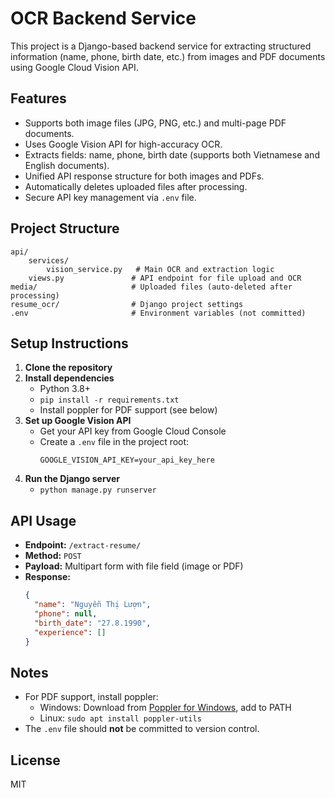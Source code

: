 # OCR Backend Service

This project is a Django-based backend service for extracting structured information (name, phone, birth date, etc.) from images and PDF documents using Google Cloud Vision API.

## Features
- Supports both image files (JPG, PNG, etc.) and multi-page PDF documents.
- Uses Google Vision API for high-accuracy OCR.
- Extracts fields: name, phone, birth date (supports both Vietnamese and English documents).
- Unified API response structure for both images and PDFs.
- Automatically deletes uploaded files after processing.
- Secure API key management via `.env` file.

## Project Structure
```
api/
    services/
        vision_service.py   # Main OCR and extraction logic
    views.py               # API endpoint for file upload and OCR
media/                     # Uploaded files (auto-deleted after processing)
resume_ocr/                # Django project settings
.env                       # Environment variables (not committed)
```

## Setup Instructions
1. **Clone the repository**
2. **Install dependencies**
   - Python 3.8+
   - `pip install -r requirements.txt`
   - Install poppler for PDF support (see below)
3. **Set up Google Vision API**
   - Get your API key from Google Cloud Console
   - Create a `.env` file in the project root:
     ```
     GOOGLE_VISION_API_KEY=your_api_key_here
     ```
4. **Run the Django server**
   - `python manage.py runserver`

## API Usage
- **Endpoint:** `/extract-resume/`
- **Method:** `POST`
- **Payload:** Multipart form with file field (image or PDF)
- **Response:**
  ```json
  {
    "name": "Nguyễn Thị Lượn",
    "phone": null,
    "birth_date": "27.8.1990",
    "experience": []
  }
  ```

## Notes
- For PDF support, install poppler:
  - Windows: Download from [Poppler for Windows](http://blog.alivate.com.au/poppler-windows/), add to PATH
  - Linux: `sudo apt install poppler-utils`
- The `.env` file should **not** be committed to version control.

## License
MIT
